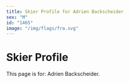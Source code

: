 ```yaml
---
title: Skier Profile for Adrien Backscheider
sex: "M"
id: "1465"
image: "/img/flags/fra.svg" 
---
```


# Skier Profile

This page is for: Adrien Backscheider.
    